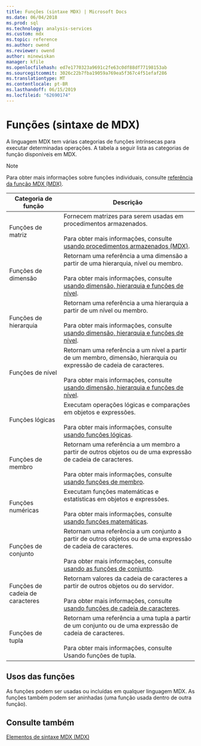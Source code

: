 ```yaml
---
title: Funções (sintaxe MDX) | Microsoft Docs
ms.date: 06/04/2018
ms.prod: sql
ms.technology: analysis-services
ms.custom: mdx
ms.topic: reference
ms.author: owend
ms.reviewer: owend
author: minewiskan
manager: kfile
ms.openlocfilehash: ed7e1770323a9691c2fe63c0df88df77198153ab
ms.sourcegitcommit: 3026c22b7fba19059a769ea5f367c4f51efaf286
ms.translationtype: MT
ms.contentlocale: pt-BR
ms.lasthandoff: 06/15/2019
ms.locfileid: "62690174"
---
```

# <a name="functions-mdx-syntax"></a>Funções (sintaxe de MDX)


  A linguagem MDX tem várias categorias de funções intrínsecas para executar determinadas operações. A tabela a seguir lista as categorias de função disponíveis em MDX.  
  
> [!NOTE]  
>  Para obter mais informações sobre funções individuais, consulte [referência da função MDX &#40;MDX&#41;](../mdx/mdx-function-reference-mdx.md).  
  
|Categoria de função|Descrição|  
|-----------------------|-----------------|  
|Funções de matriz|Fornecem matrizes para serem usadas em procedimentos armazenados.<br /><br /> Para obter mais informações, consulte [usando procedimentos armazenados &#40;MDX&#41;](../mdx/using-stored-procedures-mdx.md).|  
|Funções de dimensão|Retornam uma referência a uma dimensão a partir de uma hierarquia, nível ou membro.<br /><br /> Para obter mais informações, consulte [usando dimensão, hierarquia e funções de nível](../mdx/using-dimension-hierarchy-and-level-functions.md).|  
|Funções de hierarquia|Retornam uma referência a uma hierarquia a partir de um nível ou membro.<br /><br /> Para obter mais informações, consulte [usando dimensão, hierarquia e funções de nível](../mdx/using-dimension-hierarchy-and-level-functions.md).|  
|Funções de nível|Retornam uma referência a um nível a partir de um membro, dimensão, hierarquia ou expressão de cadeia de caracteres.<br /><br /> Para obter mais informações, consulte [usando dimensão, hierarquia e funções de nível](../mdx/using-dimension-hierarchy-and-level-functions.md).|  
|Funções lógicas|Executam operações lógicas e comparações em objetos e expressões.<br /><br /> Para obter mais informações, consulte [usando funções lógicas](../mdx/using-logical-functions.md).|  
|Funções de membro|Retornam uma referência a um membro a partir de outros objetos ou de uma expressão de cadeia de caracteres.<br /><br /> Para obter mais informações, consulte [usando funções de membro](../mdx/using-member-functions.md).|  
|Funções numéricas|Executam funções matemáticas e estatísticas em objetos e expressões.<br /><br /> Para obter mais informações, consulte [usando funções matemáticas](../mdx/using-mathematical-functions.md).|  
|Funções de conjunto|Retornam uma referência a um conjunto a partir de outros objetos ou de uma expressão de cadeia de caracteres.<br /><br /> Para obter mais informações, consulte [usando as funções de conjunto](../mdx/using-set-functions.md).|  
|Funções de cadeia de caracteres|Retornam valores da cadeia de caracteres a partir de outros objetos ou do servidor.<br /><br /> Para obter mais informações, consulte [usando funções de cadeia de caracteres](../mdx/using-string-functions.md).|  
|Funções de tupla|Retornam uma referência a uma tupla a partir de um conjunto ou de uma expressão de cadeia de caracteres.<br /><br /> Para obter mais informações, consulte Usando funções de tupla.|  
  
## <a name="uses-of-functions"></a>Usos das funções  
 As funções podem ser usadas ou incluídas em qualquer linguagem MDX. As funções também podem ser aninhadas (uma função usada dentro de outra função).  
  
## <a name="see-also"></a>Consulte também  
 [Elementos de sintaxe MDX &#40;MDX&#41;](../mdx/mdx-syntax-elements-mdx.md)  
  
  
